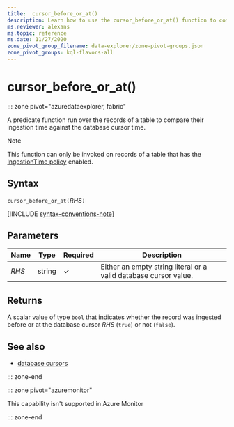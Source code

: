 ```yaml
---
title:  cursor_before_or_at()
description: Learn how to use the cursor_before_or_at() function to compare the ingestion time of the records of a table against the database cursor time.
ms.reviewer: alexans
ms.topic: reference
ms.date: 11/27/2020
zone_pivot_group_filename: data-explorer/zone-pivot-groups.json
zone_pivot_groups: kql-flavors-all
---
```

# cursor_before_or_at()

::: zone pivot="azuredataexplorer, fabric"

A predicate function run over the records of a table to compare their ingestion time against the database cursor time.

> [!NOTE]
> This function can only be invoked on records of a table that has the
[IngestionTime policy](../management/ingestiontimepolicy.md) enabled.

## Syntax

`cursor_before_or_at(`*RHS*`)`

[!INCLUDE [syntax-conventions-note](../../includes/syntax-conventions-note.md)]

## Parameters

| Name | Type | Required | Description |
|--|--|--|--|
| *RHS* | string | &check; | Either an empty string literal or a valid database cursor value.|

## Returns

A scalar value of type `bool` that indicates whether the record was ingested
before or at the database cursor *RHS* (`true`) or not (`false`).

## See also

* [database cursors](../management/databasecursor.md)

::: zone-end

::: zone pivot="azuremonitor"

This capability isn't supported in Azure Monitor

::: zone-end
